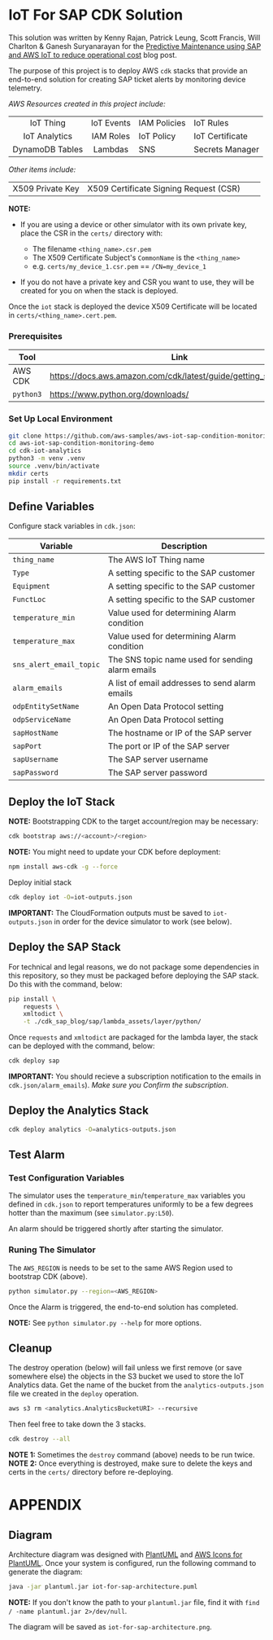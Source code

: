 # IoT For SAP CDK Solution

This solution was written by Kenny Rajan, Patrick Leung, Scott Francis, Will Charlton & Ganesh Suryanarayan for the [Predictive Maintenance using SAP and AWS IoT to reduce operational cost](https://aws.amazon.com/blogs/awsforsap/predictive-maintenance-using-sap-and-aws-iot-to-reduce-operational-cost/) blog post.

The purpose of this project is to deploy AWS `cdk` stacks that provide an end-to-end solution for creating SAP ticket alerts by monitoring device telemetry.

*AWS Resources created in this project include:*

|||||
|:-:|:-:|-|-|
| IoT Thing | IoT Events | IAM Policies | IoT Rules |
| IoT Analytics | IAM Roles | IoT Policy | IoT Certificate |
| DynamoDB Tables | Lambdas | SNS | Secrets Manager |


*Other items include:*

|||||
|:-:|:-:|-|-|
| X509 Private Key | X509 Certificate Signing Request (CSR) |  |  |

**NOTE:**

- If you are using a device or other simulator with its own private key, place the CSR in the `certs/` directory with:
  - The filename `<thing_name>.csr.pem`
  - The X509 Certificate Subject's `CommonName` is the `<thing_name>`
  - e.g. `certs/my_device_1.csr.pem` == `/CN=my_device_1` 

- If you do not have a private key and CSR you want to use, they will be created for you on when the stack is deployed.

Once the `iot` stack is deployed the device X509 Certificate will be located in `certs/<thing_name>.cert.pem`.

### Prerequisites

| Tool            | Link                                                                           |
|-----------------|--------------------------------------------------------------------------------|
| AWS CDK         | https://docs.aws.amazon.com/cdk/latest/guide/getting_started.html              |
| `python3`       | https://www.python.org/downloads/                                              |

### Set Up Local Environment

```bash
git clone https://github.com/aws-samples/aws-iot-sap-condition-monitoring-demo.git
cd aws-iot-sap-condition-monitoring-demo
cd cdk-iot-analytics
python3 -m venv .venv
source .venv/bin/activate
mkdir certs
pip install -r requirements.txt
```

## Define Variables

Configure stack variables in `cdk.json`:

| Variable                | Description                                      |
|-------------------------|--------------------------------------------------|
| `thing_name`            | The AWS IoT Thing name                           |
| `Type`                  | A setting specific to the SAP customer           |
| `Equipment`             | A setting specific to the SAP customer           |
| `FunctLoc`              | A setting specific to the SAP customer           |
| `temperature_min`       | Value used for determining Alarm condition       |
| `temperature_max`       | Value used for determining Alarm condition       |
| `sns_alert_email_topic` | The SNS topic name used for sending alarm emails |
| `alarm_emails`          | A list of email addresses to send alarm emails   |
| `odpEntitySetName`      | An Open Data Protocol setting                    |
| `odpServiceName`        | An Open Data Protocol setting                    |
| `sapHostName`           | The hostname or IP of the SAP server             |
| `sapPort`               | The port or IP of the SAP server                 |
| `sapUsername`           | The SAP server username                          |
| `sapPassword`           | The SAP server password                          |


## Deploy the IoT Stack

**NOTE:** Bootstrapping CDK to the target account/region may be necessary: 

```bash
cdk bootstrap aws://<account>/<region>
```

**NOTE:** You might need to update your CDK before deployment:

```bash
npm install aws-cdk -g --force
```

Deploy initial stack

```bash
cdk deploy iot -O=iot-outputs.json
```

**IMPORTANT:** The CloudFormation outputs must be saved to `iot-outputs.json` in order for the device simulator to work (see below).

## Deploy the SAP Stack

For technical and legal reasons, we do not package some dependencies in this repository, so they must be packaged before deploying the SAP stack. Do this with the command, below:

```bash
pip install \
    requests \
    xmltodict \
    -t ./cdk_sap_blog/sap/lambda_assets/layer/python/
```

Once `requests` and `xmltodict` are packaged for the lambda layer, the stack can be deployed with the command, below:

```bash
cdk deploy sap
```

**IMPORTANT:** You should recieve a subscription notification to the emails in `cdk.json/alarm_emails`). _Make sure you Confirm the subscription_.

## Deploy the Analytics Stack

```bash
cdk deploy analytics -O=analytics-outputs.json
```

## Test Alarm

### Test Configuration Variables

The simulator uses the `temperature_min`/`temperature_max` variables you defined in `cdk.json` to report temperatures uniformly to be a few degrees hotter than the maximum (see `simulator.py:L50`).

An alarm should be triggered shortly after starting the simulator.

### Runing The Simulator

The `AWS_REGION` is needs to be set to the same AWS Region used to bootstrap CDK (above). 

```bash
python simulator.py --region=<AWS_REGION>
```

Once the Alarm is triggered, the end-to-end solution has completed.

**NOTE:** See `python simulator.py --help` for more options.

## Cleanup

The destroy operation (below) will fail unless we first remove (or save somewhere else) the objects in the S3 bucket we used to store the IoT Analytics data. Get the name of the bucket from the `analytics-outputs.json` file we created in the `deploy` operation.

```bash
aws s3 rm <analytics.AnalyticsBucketURI> --recursive
```

Then feel free to take down the 3 stacks.

```bash
cdk destroy --all
```

**NOTE 1:** Sometimes the `destroy` command (above) needs to be run twice.
**NOTE 2:** Once everything is destroyed, make sure to delete the keys and certs in the `certs/` directory before re-deploying.

# APPENDIX

## Diagram

Architecture diagram was designed with [PlantUML](https://plantuml.com/) and [AWS Icons for PlantUML](https://github.com/awslabs/aws-icons-for-plantuml). Once your system is configured, run the following command to generate the diagram:

```bash
java -jar plantuml.jar iot-for-sap-architecture.puml
```

**NOTE:** If you don't know the path to your `plantuml.jar` file, find it with `find / -name plantuml.jar 2>/dev/null`.

The diagram will be saved as `iot-for-sap-architecture.png`.

